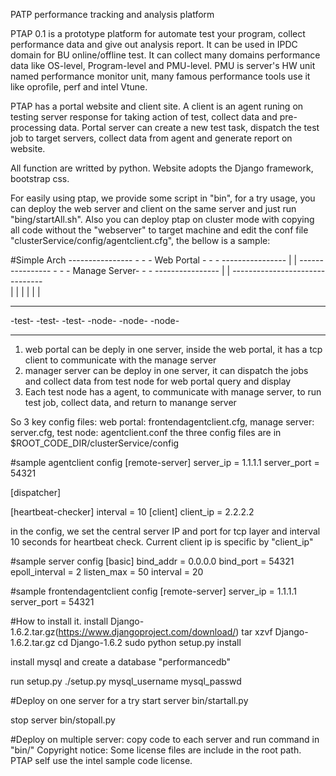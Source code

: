 PATP performance tracking and analysis platform

PTAP 0.1 is a prototype platform for automate test your program, collect performance data and give out analysis report. It can be used in IPDC domain for BU online/offline test. It can collect many domains performance data like OS-level, Program-level and PMU-level. PMU is server's HW unit named performance monitor unit, many famous performance tools use it like oprofile, perf and intel Vtune.

PTAP has a portal website and client site. A client is an agent runing on testing server response for taking action of test, collect data and pre-processing data. Portal server can create a new test task, dispatch the test job to target servers, collect data from agent and generate report on website.

All function are writted by python. Website adopts the Django framework, bootstrap css.

For easily using ptap, we provide some script in "bin", for a try usage, you can deploy the web server and client on the same server and just run "bing/startAll.sh". Also you can deploy ptap on cluster mode with copying all code without the "webserver" to target machine and edit the conf file "clusterService/config/agentclient.cfg", the bellow is a sample:


#Simple Arch
             ----------------
             -              -
             - Web Portal   -
             -              -
             ----------------
                   |
                   |
             ----------------
             -              -
             - Manage Server-
             -              -
             ----------------
                   |
                   |
    -------------------------------          
     |              |              |
     |              |              |
  ------         ------         ------
  -test-         -test-         -test-
  -node-         -node-         -node-
  ------         ------         ------

1. web portal can be deply in one server, inside the web portal, it has a tcp client to communicate with the manage server
2. manager server can be deploy in one server, it can dispatch the jobs and collect data from test node for web portal query and display
3. Each test node has a agent, to communicate with manage server, to run test job, collect data, and return to manange server

So 3 key config files: web portal: frontendagentclient.cfg,  manage server: server.cfg, test node: agentclient.conf
the three config files are in $ROOT_CODE_DIR/clusterService/config

#sample agentclient config
[remote-server]
 server_ip = 1.1.1.1
 server_port = 54321

[dispatcher]

[heartbeat-checker]
 interval = 10
[client]
 client_ip = 2.2.2.2

in the config, we set the central server IP and port for tcp layer and interval 10 seconds for heartbeat check. Current client ip is specific by "client_ip"

#sample server config
[basic]
 bind_addr = 0.0.0.0
 bind_port = 54321
 epoll_interval = 2
 listen_max = 50
 interval = 20

#sample frontendagentclient config
[remote-server]
 server_ip = 1.1.1.1
 server_port = 54321

#How to install it.
install Django-1.6.2.tar.gz(https://www.djangoproject.com/download/)
tar xzvf Django-1.6.2.tar.gz
cd Django-1.6.2
sudo python setup.py install

install mysql and create a database "performancedb"

run setup.py
./setup.py mysql_username mysql_passwd

#Deploy on one server for a try
start server
bin/startall.py

stop server
bin/stopall.py

#Deploy on multiple server:
copy code to each server and run command in "bin/" 
Copyright notice:
  Some license files are include in the root path. PTAP self use the intel sample code license. 
